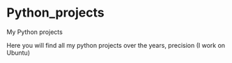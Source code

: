# Python_projects
My Python projects

Here you will find all my python projects over the years, 
precision (I work on Ubuntu)
